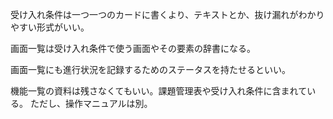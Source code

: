 受け入れ条件は一つ一つのカードに書くより、テキストとか、抜け漏れがわかりやすい形式がいい。

画面一覧は受け入れ条件で使う画面やその要素の辞書になる。

画面一覧にも進行状況を記録するためのステータスを持たせるといい。

機能一覧の資料は残さなくてもいい。課題管理表や受け入れ条件に含まれている。
ただし、操作マニュアルは別。
